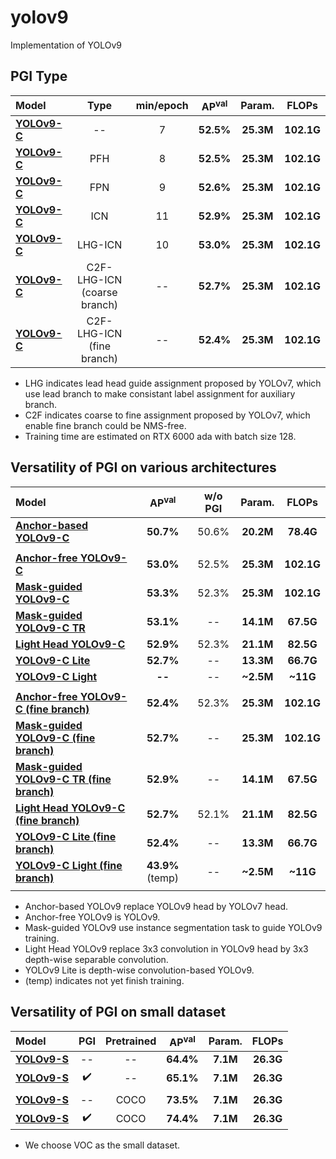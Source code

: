 # yolov9
Implementation of YOLOv9

## PGI Type

| Model | Type | min/epoch | AP<sup>val</sup> | Param. | FLOPs |
| :-- | :-: | :-: | :-: | :-: | :-: |
| [**YOLOv9-C**]() | -- | 7 | **52.5%** | **25.3M** | **102.1G** |
| [**YOLOv9-C**]() | PFH | 8 | **52.5%** | **25.3M** | **102.1G** |
| [**YOLOv9-C**]() | FPN | 9 | **52.6%** | **25.3M** | **102.1G** |
| [**YOLOv9-C**]() | ICN | 11 | **52.9%** | **25.3M** | **102.1G** |
| [**YOLOv9-C**]() | LHG-ICN | 10 | **53.0%** | **25.3M** | **102.1G** |
| [**YOLOv9-C**]() | C2F-LHG-ICN (coarse branch) | -- | **52.7%** | **25.3M** | **102.1G** |
| [**YOLOv9-C**]() | C2F-LHG-ICN (fine branch) | -- | **52.4%** | **25.3M** | **102.1G** |

* LHG indicates lead head guide assignment proposed by YOLOv7, which use lead branch to make consistant label assignment for auxiliary branch.
* C2F indicates coarse to fine assignment proposed by YOLOv7, which enable fine branch could be NMS-free.
* Training time are estimated on RTX 6000 ada with batch size 128.

## Versatility of PGI on various architectures

| Model | AP<sup>val</sup> | w/o PGI | Param. | FLOPs |
| :-- | :-: | :-: | :-: | :-: |
| [**Anchor-based YOLOv9-C**]() | **50.7%** | 50.6% | **20.2M** | **78.4G** |
|  |  |  |  |  |
| [**Anchor-free YOLOv9-C**]() | **53.0%** | 52.5% | **25.3M** | **102.1G** |
| [**Mask-guided YOLOv9-C**]() | **53.3%** | 52.3% | **25.3M** | **102.1G** |
| [**Mask-guided YOLOv9-C TR**]() |  **53.1%** | -- | **14.1M** | **67.5G** |
| [**Light Head YOLOv9-C**]() | **52.9%** | 52.3% | **21.1M** | **82.5G** |
| [**YOLOv9-C Lite**]() | **52.7%** | -- | **13.3M** | **66.7G** |
| [**YOLOv9-C Light**]() | **--** | -- | **~2.5M** | **~11G** |
|  |  |  |  |
| [**Anchor-free YOLOv9-C (fine branch)**]() | **52.4%** | 52.3% | **25.3M** | **102.1G** |
| [**Mask-guided YOLOv9-C (fine branch)**]() | **52.7%** | -- | **25.3M** | **102.1G** |
| [**Mask-guided YOLOv9-C TR (fine branch)**]() |  **52.9%** | -- | **14.1M** | **67.5G** |
| [**Light Head YOLOv9-C (fine branch)**]() | **52.7%** | 52.1% | **21.1M** | **82.5G** |
| [**YOLOv9-C Lite (fine branch)**]() | **52.4%** | -- | **13.3M** | **66.7G** |
| [**YOLOv9-C Light (fine branch)**]() | **43.9%** (temp) | -- | **~2.5M** | **~11G** |
|  |  |  |  |

* Anchor-based YOLOv9 replace YOLOv9 head by YOLOv7 head.
* Anchor-free YOLOv9 is YOLOv9.
* Mask-guided YOLOv9 use instance segmentation task to guide YOLOv9 training.
* Light Head YOLOv9 replace 3x3 convolution in YOLOv9 head by 3x3 depth-wise separable convolution.
* YOLOv9 Lite is depth-wise convolution-based YOLOv9.
* (temp) indicates not yet finish training.
<!-- * YOLOv9 TR is Transformer-based YOLOv9. -->

## Versatility of PGI on small dataset

| Model | PGI | Pretrained | AP<sup>val</sup> | Param. | FLOPs |
| :-- | :-: | :-: | :-: | :-: | :-: |
| [**YOLOv9-S**]() | -- | -- | **64.4%** | **7.1M** | **26.3G** |
| [**YOLOv9-S**]() | :heavy_check_mark: | -- | **65.1%** | **7.1M** | **26.3G** |
|  |  |  |  |  |
| [**YOLOv9-S**]() | -- | COCO | **73.5%** | **7.1M** | **26.3G** |
| [**YOLOv9-S**]() | :heavy_check_mark: | COCO | **74.4%** | **7.1M** | **26.3G** |

* We choose VOC as the small dataset.


